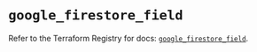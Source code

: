 # `google_firestore_field`

Refer to the Terraform Registry for docs: [`google_firestore_field`](https://registry.terraform.io/providers/hashicorp/google/6.47.0/docs/resources/firestore_field).
